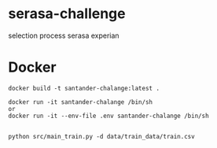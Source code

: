 # serasa-challenge
selection process serasa experian

# Docker
```
docker build -t santander-chalange:latest .

docker run -it santander-chalange /bin/sh
or
docker run -it --env-file .env santander-chalange /bin/sh


python src/main_train.py -d data/train_data/train.csv
```